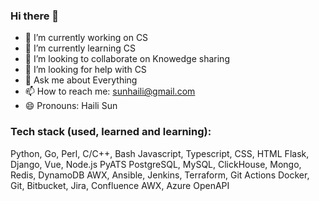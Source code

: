 ### Hi there 👋

- 🔭 I’m currently working on CS
- 🌱 I’m currently learning CS
- 👯 I’m looking to collaborate on Knowedge sharing
- 🤔 I’m looking for help with CS
- 💬 Ask me about Everything
- 📫 How to reach me: sunhaili@gmail.com
- 😄 Pronouns: Haili Sun

### Tech stack (used, learned and learning):

Python, Go, Perl, C/C++, Bash
Javascript, Typescript, CSS, HTML
Flask, Django, Vue, Node.js
PyATS
PostgreSQL, MySQL, ClickHouse, Mongo, Redis, DynamoDB
AWX, Ansible, Jenkins, Terraform, Git Actions
Docker, Git, Bitbucket, Jira, Confluence
AWX, Azure
OpenAPI
